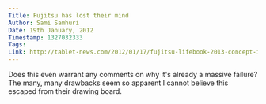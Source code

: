 ```yaml
---
Title: Fujitsu has lost their mind
Author: Sami Samhuri
Date: 19th January, 2012
Timestamp: 1327032333
Tags: 
Link: http://tablet-news.com/2012/01/17/fujitsu-lifebook-2013-concept-incorporates-a-tablet-for-a-keyboard-phone-and-digital-camera/
---
```


Does this even warrant any comments on why it's already a massive failure?
The many, many drawbacks seem so apparent I cannot believe this escaped
from their drawing board.

